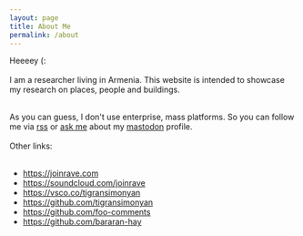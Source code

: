 ```yaml
---
layout: page
title: About Me
permalink: /about
---
```


<div class="py-5">
<div class="row justify-content-center">
<div class="col-sm-12 col-md-7 col-lg-4">
Heeeey (:
<br/><br/>
I am a researcher living in Armenia. This website is intended to showcase my research on places, people and buildings.

<br/>
<br/>

As you can guess, I don't use enterprise, mass platforms. So you can follow me via <a href="https://tigransimonyan.com/feed.xml" target="_blank">rss</a> or <a target="_blank" href="mailto:tigran@def.am?subject=բարե՜ւ տիգրան">ask me</a> about my <a href="https://joinmastodon.org/" target="_blank"> mastodon</a> profile.
<br/><br/>
Other links:
<br/><br/>

<ul>
	<li>
		<a href="https://joinrave.com" target="_blank">https://joinrave.com</a>
	</li>
	<li>
		<a href="https://soundcloud.com/joinrave" target="_blank">https://soundcloud.com/joinrave</a>
	</li>
	<li>
		<a href="https://vsco.co/tigransimonyan" target="_blank">https://vsco.co/tigransimonyan</a>
	</li>
	<li>
		<a href="https://github.com/tigransimonyan" target="_blank">https://github.com/tigransimonyan</a>
	</li>
	<li>
		<a href="https://github.com/foo-comments" target="_blank">https://github.com/foo-comments</a>
	</li>
	<li>
		<a href="https://github.com/bararan-hay" target="_blank">https://github.com/bararan-hay</a>
	</li>
</ul>
</div>
</div>

</div>
